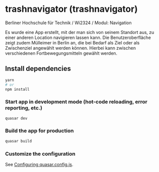 # trashnavigator (trashnavigator)

Berliner Hochschule für Technik / Wi2324 / Modul: Navigation 

Es wurde eine App erstellt, mit der man sich von seinem Standort aus, zu einer anderen Location navigieren lassen kann.
Die Benutzeroberfläche zeigt zudem Mülleimer in Berlin an, die bei Bedarf als Ziel oder als Zwischenziel angewählt werden können.
Hierbei kann zwischen verschiedenen Fortbewegungsmitteln gewählt werden. 

## Install dependencies
```bash
yarn
# or
npm install
```

### Start app in development mode (hot-code reloading, error reporting, etc.) 
```bash
quasar dev
```


### Build the app for production
```bash
quasar build
```

### Customize the configuration
See [Configuring quasar.config.js](https://v2.quasar.dev/quasar-cli-vite/quasar-config-js).

